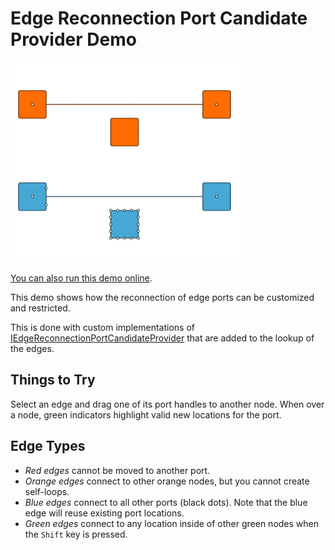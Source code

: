 # Edge Reconnection Port Candidate Provider Demo

<img src="../../resources/image/edgereconnection.png" alt="demo-thumbnail" height="320"/>

[You can also run this demo online](https://live.yworks.com/demos/input/edgereconnection/index.html).

This demo shows how the reconnection of edge ports can be customized and restricted.

This is done with custom implementations of [IEdgeReconnectionPortCandidateProvider](https://docs.yworks.com/yfileshtml/#/api/IEdgeReconnectionPortCandidateProvider) that are added to the lookup of the edges.

## Things to Try

Select an edge and drag one of its port handles to another node. When over a node, green indicators highlight valid new locations for the port.

## Edge Types

- _Red edges_ cannot be moved to another port.
- _Orange edges_ connect to other orange nodes, but you cannot create self-loops.
- _Blue edges_ connect to all other ports (black dots). Note that the blue edge will reuse existing port locations.
- _Green edges_ connect to any location inside of other green nodes when the `Shift` key is pressed.
